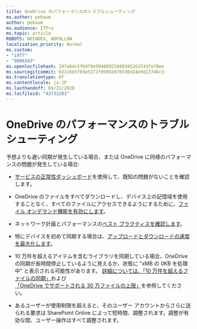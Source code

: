 ```yaml
---
title: OneDrive のパフォーマンスのトラブルシューティング
ms.author: pebaum
author: pebaum
ms.audience: ITPro
ms.topic: article
ROBOTS: NOINDEX, NOFOLLOW
localization_priority: Normal
ms.custom:
- "1977"
- "9000343"
ms.openlocfilehash: 197a84c5f69f9e58460925049345263743fe78ee
ms.sourcegitcommit: 631cbb5f03e5371f0995e976536d24e9d13746c3
ms.translationtype: HT
ms.contentlocale: ja-JP
ms.lasthandoff: 04/22/2020
ms.locfileid: "43733203"
---
```

# <a name="troubleshoot-onedrive-performance"></a>OneDrive のパフォーマンスのトラブルシューティング

予想よりも遅い同期が発生している場合、または OneDrive に同様のパフォーマンスの問題が発生している場合:

- [サービスの正常性ダッシュボード](https://portal.office.com/adminportal/home?ref=/servicehealth)を使用して、既知の問題がないことを確認します。

- OneDrive のファイルをすべてダウンロードし、デバイス上の記憶域を使用することなく、すべてのファイルにアクセスできるようにするために、[ファイル オンデマンド機能を有効にします](https://support.office.com/article/save-disk-space-with-onedrive-files-on-demand-for-windows-10-0e6860d3-d9f3-4971-b321-7092438fb38e)。

- ネットワーク計画とパフォーマンスの[ベスト プラクティスを確認します](https://docs.microsoft.com/office365/enterprise/network-planning-and-performance)。

- 特にデバイスを初めて同期する場合は、[アップロードとダウンロードの速度を最大化します](https://support.office.com/article/maximize-upload-and-download-speed-8eeadfb8-501f-406d-997b-98ab6ff67f43)。

- 10 万件を超えるアイテムを含むライブラリを同期している場合、OneDrive の同期が長時間停止しているように見えるか、状態に "xMB の 0KB を処理中" と表示される可能性があります。 [詳細については、「10 万件を超えるファイルの同期」](https://support.office.com/article/invalid-file-names-and-file-types-in-onedrive-onedrive-for-business-and-sharepoint-64883a5d-228e-48f5-b3d2-eb39e07630fa)および[「OneDrive でサポートされる 30 万ファイルの上限」](https://support.office.com/article/invalid-file-names-and-file-types-in-onedrive-onedrive-for-business-and-sharepoint-64883a5d-228e-48f5-b3d2-eb39e07630fa)を参照してください。

- あるユーザーが使用制限を超えると、そのユーザー アカウントからさらに送られる要求は SharePoint Online によって短時間、調整されます。調整が有効な間、ユーザー操作はすべて調整されます。
